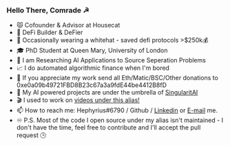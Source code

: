 ### Hello There, Comrade ☭

- 😾 Cofounder & Advisor at Housecat 
- 👷 DeFi Builder & DeFier
- 🎩 Occasionally wearing a whitehat - saved defi protocols >$250k💰
- 🎓 PhD Student at Queen Mary, University of London
- 🔬 I am Researching AI Applications to Source Seperation Problems
- 📈 I do automated algorithmic finance when I'm bored
- 🤑 If you appreciate my work send all Eth/Matic/BSC/Other donations to 0xe0a09b49721FBD8B23c67a3a9fdE44be4412B8fD 
- 🤖 My AI powered projects are under the umbrella of [SingularitAI](https://github.com/singularitai)
- 🎬 I used to work on [videos under this alias!](https://www.youtube.com/channel/UCamWRprZmZ02TJAvGCCZzYg) 
- 📫 How to reach me: Hephyrius#6790 / Github / [Linkedin](https://www.linkedin.com/in/harnickkhera/) or [E-mail](harnickk@gmail.com) me.
- ♾️ P.S. Most of the code I open source under my alias isn't maintained - I don't have the time, feel free to contribute and I'll accept the pull request 🕒
